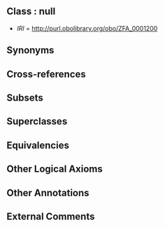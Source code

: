 
## Class : null

 * *IRI* = http://purl.obolibrary.org/obo/ZFA_0001200

## Synonyms


## Cross-references


## Subsets


## Superclasses


## Equivalencies


## Other Logical Axioms


## Other Annotations


## External Comments

